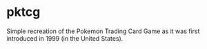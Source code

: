 # pktcg
Simple recreation of the Pokemon Trading Card Game as it was first introduced in 1999 (in the United States).
